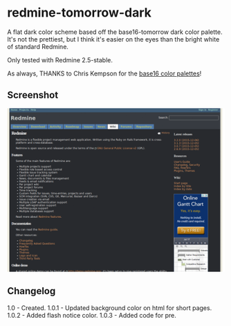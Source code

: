 # redmine-tomorrow-dark

A flat dark color scheme based off the base16-tomorrow dark color palette. It's
not the prettiest, but I think it's easier on the eyes than the bright white of
standard Redmine.

Only tested with Redmine 2.5-stable.

As always, THANKS to Chris Kempson for the [base16 color palettes](http://chriskempson.github.io/base16/)!

## Screenshot

![screenshot](auto-screenshot.png)

## Changelog

1.0 - Created.
1.0.1 - Updated background color on html for short pages.
1.0.2 - Added flash notice color.
1.0.3 - Added code for pre.
